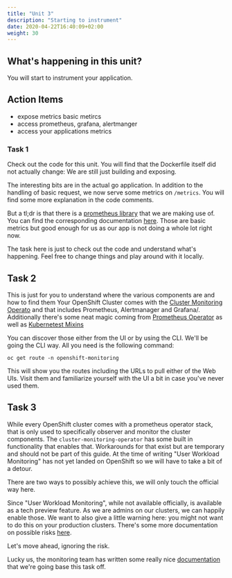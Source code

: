 ```yaml
---
title: "Unit 3"
description: "Starting to instrument"
date: 2020-04-22T16:40:09+02:00
weight: 30
---
```


## What's happening in this unit?
You will start to instrument your application.


## Action Items
* expose metrics basic metircs
* access prometheus, grafana, alertmanger
* access your applications metrics

### Task 1

Check out the code for this unit.
You will find that the Dockerfile itself did not actually change: We are still just building and exposing.

The interesting bits are in the actual go application.
In addition to the handling of basic request, we now serve some metrics on `/metrics`.
You will find some more explanation in the code comments.

But a tl;dr is that there is a [prometheus library](https://prometheus.io/docs/guides/go-application/) that we are making use of.
You can find the corresponding documentation [here](https://prometheus.io/docs/guides/go-application/).
Those are basic metrics but good enough for us as our app is not doing a whole lot right now.

The task here is just to check out the code and understand what's happening.
Feel free to change things and play around with it locally.

## Task 2
This is just for you to understand where the various components are and how to find them
Your OpenShift Cluster comes with the [Cluster Monitoring Operato](https://github.com/openshift/cluster-monitoring-operator) and that includes Prometheus, Alertmanager and Grafana/.
Additionally there's some neat magic coming from [Prometheus Operator](https://github.com/coreos/prometheus-operator/) as well as [Kubernetest Mixins](https://github.com/kubernetes-monitoring/kubernetes-mixin)

You can discover those either from the UI or by using the CLI. We'll be going the CLI way.
All you need is the following command:

```
oc get route -n openshift-monitoring
```

This will show you the routes including the URLs to pull either of the Web UIs.
Visit them and familiarize yourself with the UI a bit in case you've never used them.

## Task 3

While every OpenShift cluster comes with a prometheus operator stack, that is only used to specifically observer and monitor the cluster components.
The `cluster-monitoring-operator` has some built in functionality that enables that.
Workarounds for that exist but are temporary and should not be part of this guide.
At the time of writing "User Workload Monitoring" has not yet landed on OpenShift so we will have to take a bit of a detour.

There are two ways to possibly achieve this, we will only touch the official way here.

Since "User Workload Monitoring", while not available officially, is available as a tech preview feature.
As we are admins on our clusters, we can happily enable those.
We want to also give a little warning here: you might not want to do this on your production clusters.
There's some more documentation on possible risks [here](https://docs.openshift.com/container-platform/4.1/nodes/clusters/nodes-cluster-enabling-features.html).

Let's move ahead, ignoring the risk.

Lucky us, the monitoring team has written some really nice [documentation](https://docs.openshift.com/container-platform/4.3/monitoring/monitoring-your-own-services.html) that we're going base this task off.

